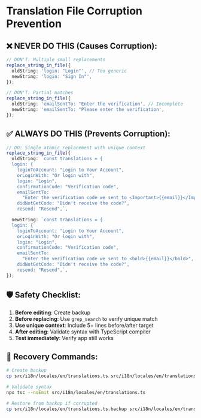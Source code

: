 # Translation File Corruption Prevention

## ❌ NEVER DO THIS (Causes Corruption):

```typescript
// DON'T: Multiple small replacements
replace_string_in_file({
  oldString: 'login: "Login"', // Too generic
  newString: 'login: "Sign In"',
});

// DON'T: Partial matches
replace_string_in_file({
  oldString: 'emailSentTo: "Enter the verification', // Incomplete
  newString: 'emailSentTo: "Please enter the verification',
});
```

## ✅ ALWAYS DO THIS (Prevents Corruption):

```typescript
// DO: Single atomic replacement with unique context
replace_string_in_file({
  oldString: `const translations = {
  login: {
    loginToAccount: "Login to Your Account",
    orLoginWith: "Or login with", 
    login: "Login",
    confirmationCode: "Verification code",
    emailSentTo:
      "Enter the verification code we sent to <Important>{{email}}</Important>",
    didNotGetCode: "Didn't receive the code?",
    resend: "Resend",`,

  newString: `const translations = {
  login: {
    loginToAccount: "Login to Your Account",
    orLoginWith: "Or login with",
    login: "Login", 
    confirmationCode: "Verification code",
    emailSentTo:
      "Enter the verification code we sent to <bold>{{email}}</bold>",
    didNotGetCode: "Didn't receive the code?",
    resend: "Resend",`,
});
```

## 🛡️ Safety Checklist:

1. **Before editing**: Create backup
2. **Before replacing**: Use `grep_search` to verify unique match
3. **Use unique context**: Include 5+ lines before/after target
4. **After editing**: Validate syntax with TypeScript compiler
5. **Test immediately**: Verify app still works

## 🔧 Recovery Commands:

```bash
# Create backup
cp src/i18n/locales/en/translations.ts src/i18n/locales/en/translations.ts.backup

# Validate syntax
npx tsc --noEmit src/i18n/locales/en/translations.ts

# Restore from backup if corrupted
cp src/i18n/locales/en/translations.ts.backup src/i18n/locales/en/translations.ts
```
